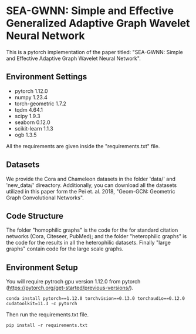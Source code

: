 # SEA-GWNN: Simple and Effective Generalized Adaptive Graph Wavelet Neural Network
This is a pytorch implementation of the paper titled: "SEA-GWNN: Simple and Effective Adaptive Graph Wavelet Neural Network". 

## Environment Settings    
- pytorch 1.12.0
- numpy 1.23.4
- torch-geometric 1.7.2
- tqdm 4.64.1
- scipy 1.9.3
- seaborn 0.12.0
- scikit-learn 1.1.3
- ogb 1.3.5

All the requirements are given inside the "requirements.txt" file.
## Datasets
We provide the Cora and Chameleon datasets in the folder 'data/' and 'new_data/' direactory. Additionally, you can download all the datasets utilized in this paper form the Pei et. al. 2018, "Geom-GCN: Geometric Graph Convolutional Networks".

## Code Structure
The folder "homophilic graphs" is the code for the for standard citation networks (Cora, Citeseer, PubMed); and the folder "heterophilic graphs" is the code for the results in all the heterophilic datasets. Finally "large graphs" contain code for the large scale graphs.


## Environment Setup
You will require pytroch gpu version 1.12.0 from pytorch (https://pytorch.org/get-started/previous-versions/).
```
conda install pytorch==1.12.0 torchvision==0.13.0 torchaudio==0.12.0 cudatoolkit=11.3 -c pytorch
```
Then run the requirements.txt file.
```
pip install -r requirements.txt
```
